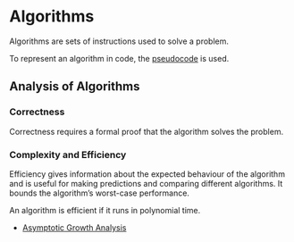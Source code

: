 # Algorithms

Algorithms are sets of instructions used to solve a problem.

To represent an algorithm in code, the [pseudocode](pages/data-structures-and-algorithms/algorithms/pseudocode.md) is used.

## Analysis of Algorithms

### Correctness

Correctness requires a formal proof that the algorithm solves the problem.

### Complexity and Efficiency

Efficiency gives information about the expected behaviour of the
algorithm and is useful for making predictions and comparing
different algorithms. It bounds the algorithm’s worst-case performance.

An algorithm is efficient if it runs in polynomial time.

- [Asymptotic Growth Analysis](pages/data-structures-and-algorithms/algorithms/asymptotic-growth-analysis.md)